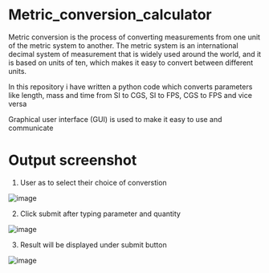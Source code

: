 # Metric_conversion_calculator
Metric conversion is the process of converting measurements from one unit of the metric system to another. The metric system is an international decimal system of measurement that is widely used around the world, and it is based on units of ten, which makes it easy to convert between different units.

In this repository i have written a python code which converts parameters like length, mass and time from SI to CGS, SI to FPS, CGS to FPS and vice versa

Graphical user interface (GUI) is used to make it easy to use and communicate
# Output screenshot
1. User as to select their choice of converstion
   
![image](https://github.com/RohithNagesh/Metric_conversion_calculator/assets/103078929/020447d6-7e98-4d47-8d28-c8dcbc2282d7)

2. Click submit after typing parameter and quantity

![image](https://github.com/RohithNagesh/Metric_conversion_calculator/assets/103078929/c602ead9-1a4d-4e49-bed4-b717ead6030d)

3. Result will be displayed under submit button

![image](https://github.com/RohithNagesh/Metric_conversion_calculator/assets/103078929/0d63aeef-5f0f-416c-9dfd-7321cacdaabc)
